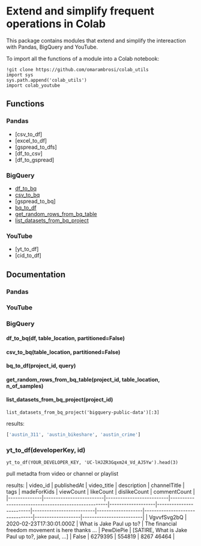 # Extend and simplify frequent operations in Colab
This package contains modules that extend and simplify the intereaction with Pandas, BigQuery and YouTube.

To import all the functions of a module into a Colab notebook:
```
!git clone https://github.com/omarambrosi/colab_utils
import sys
sys.path.append('colab_utils')
import colab_youtube
```

## Functions

### Pandas
* [csv_to_df]
* [excel_to_df]
* [gspread_to_dfs]
* [df_to_csv]
* [df_to_gspread]

### BigQuery
* [df_to_bq](#df_to_bqdf-table_location-partitionedfalse)
* [csv_to_bq](#csv_to_bqtable_location-partitionedfalse)
* [gspread_to_bq]
* [bq_to_df](#bq_to_dfproject_id-query)
* [get_random_rows_from_bq_table](#get_random_rows_from_bq_tableproject_id-table_location-n_of_samples)
* [list_datasets_from_bq_project](#list_datasets_from_bq_projectproject_id)

### YouTube
* [yt_to_df]
* [cid_to_df]


## Documentation
### Pandas
### YouTube
### BigQuery
#### df_to_bq(df, table_location, partitioned=False)
#### csv_to_bq(table_location, partitioned=False)
#### bq_to_df(project_id, query)
#### get_random_rows_from_bq_table(project_id, table_location, n_of_samples)
#### list_datasets_from_bq_project(project_id)
```colab
list_datasets_from_bq_project('bigquery-public-data')[:3]
```
results:

```Python
['austin_311', 'austin_bikeshare', 'austin_crime']
```


### yt_to_df(developerKey, id)
```colab
yt_to_df(YOUR_DEVELOPER_KEY, 'UC-lHJZR3Gqxm24_Vd_AJ5Yw').head(3)
```
pull metadta from video or channel or playlist

results:
|   video_id   |       publishedAt       |       video_title        |                    description                     | channelTitle | tags | madeForKids | viewCount | likeCount | dislikeCount | commentCount |
|--------------|-------------------------|--------------------------|----------------------------------------------------|-------------------|-------------------------|--------------------------|-------------------|--------------------------------|-------------------|-------------------------|
| VgvvfSvg2bQ | 2020-02-23T17:30:01.000Z | What is Jake Paul up to? | The financial freedom movement is here thanks ...	 | PewDiePie | [SATIRE, What is Jake Paul up to?, jake paul, ...] | False | 6279395 | 554819 | 8267 46464 |
